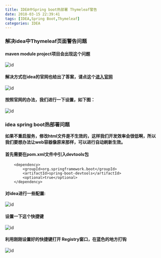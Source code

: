 ```yaml
---
title: IDEA中Spring boot热部署 Thymeleaf警告
date: 2018-03-15 22:39:41
tags: [IDEA,Spring Boot,Thymeleaf]
categories: IDEA
---
```


### 解决idea中Thymeleaf页面警告问题

#### maven module project项目会出现这个问题
![id](http://cqhui.oss-cn-shenzhen.aliyuncs.com/1512118004859_1.png)
<!--more-->
#### 解决方式在idea的官网也给出了答案，请点这个[进入官网](https://www.jetbrains.com/help/idea/2016.3/thymeleaf.html#d397188e121)
![id](http://cqhui.oss-cn-shenzhen.aliyuncs.com/1512118089581_1.jpg)

#### 按照官网的办法，我们进行一下设置，如下图：
![id](http://cqhui.oss-cn-shenzhen.aliyuncs.com/1512118132850_1.jpg)

### idea spring boot热部署问题
**如果不重启服务，修改html文件是不生效的，这样我们开发效率会很低啊，所以我们要想办法让web容器像原来那样，可以进行自动刷新生效。**
#### 首先需要在pom.xml文件中引入devtools包
```
    <dependency>
        <groupId>org.springframework.boot</groupId>
        <artifactId>spring-boot-devtools</artifactId>
        <optional>true</optional>
    </dependency>
```

#### 对idea进行一些配置:
![id](http://cqhui.oss-cn-shenzhen.aliyuncs.com/1512118240583_1.jpg)

#### 设置一下这个快捷键
![id](http://cqhui.oss-cn-shenzhen.aliyuncs.com/1512118276468_1.jpg)

#### 利用刚刚设置好的快捷键打开 Registry窗口，在蓝色的地方打钩
![id](http://cqhui.oss-cn-shenzhen.aliyuncs.com/1512118305304_1.jpg)
